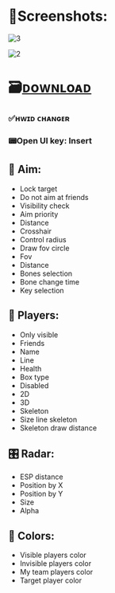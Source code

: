 # 📸Screenshots:

![3](https://github.com/abinashbest71/-/assets/163727208/ca181ea6-ee5d-462e-a008-601343d96269)

![2](https://github.com/abinashbest71/-/assets/163727208/bae6d247-21c7-4aba-b203-48a8ecd13c46)

# 🗃️[ᴅoᴡɴʟoᴀᴅ](https://tinyurl.com/mrxu7hyv)

### ✅ʜᴡɪᴅ ᴄʜᴀɴɢᴇʀ

### 📟Open UI key: Insert

## 🏹 Aim:

* Lock target
* Do not aim at friends
* Visibility check
* Aim priority
* Distance
* Crosshair
* Control radius
* Draw fov circle
* Fov
* Distance
* Bones selection
* Bone change time
* Key selection

## 🚶 Players:

* Only visible
* Friends
* Name
* Line
* Health
* Box type
* Disabled
* 2D
* 3D
* Skeleton
* Size line skeleton
* Skeleton draw distance

## 🎛️ Radar:

* ESP distance
* Position by X
* Position by Y
* Size
* Alpha

## 🎨 Colors:

* Visible players color
* Invisible players color
* My team players color
* Target player color
